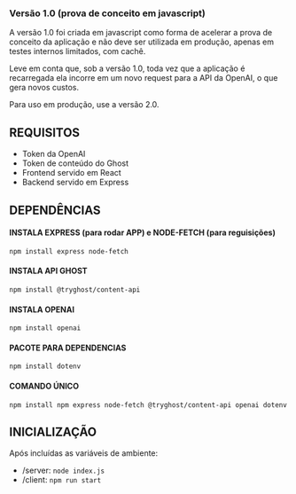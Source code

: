 ### Versão 1.0 (prova de conceito em javascript)

A versão 1.0 foi criada em javascript como forma de acelerar a prova de conceito da aplicação e não deve ser utilizada em produção, apenas em testes internos limitados, com cachê.

Leve em conta que, sob a versão 1.0, toda vez que a aplicação é recarregada ela incorre em um novo request para a API da OpenAI, o que gera novos custos.

Para uso em produção, use a versão 2.0.

## REQUISITOS

* Token da OpenAI
* Token de conteúdo do Ghost
* Frontend servido em React
* Backend servido em Express

## DEPENDÊNCIAS

#### INSTALA EXPRESS (para rodar APP) e NODE-FETCH (para reguisições)
`npm install express node-fetch`

#### INSTALA API GHOST
`npm install @tryghost/content-api`

#### INSTALA OPENAI
`npm install openai`

#### PACOTE PARA DEPENDENCIAS
`npm install dotenv`

#### COMANDO ÚNICO
`npm install npm express node-fetch @tryghost/content-api openai dotenv`

## INICIALIZAÇÃO

Após incluídas as variáveis de ambiente:

* /server: `node index.js`
* /client: `npm run start`
